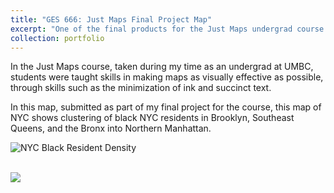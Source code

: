 ```yaml
---
title: "GES 666: Just Maps Final Project Map"
excerpt: "One of the final products for the Just Maps undergrad course at UMBC <br/><img src='/images/Black_Densities_Layout.png'>"
collection: portfolio
---
```


In the Just Maps course, taken during my time as an undergrad at UMBC, students were taught skills in making maps as visually effective as possible, through skills such as the minimization of ink and succinct text.

In this map, submitted as part of my final project for the course, this map of NYC shows clustering of black NYC residents in Brooklyn, Southeast Queens, and the Bronx into Northern Manhattan.

![NYC Black Resident Density](/images/Black_Densities_Layout.png)

<br/><img src='/images/Black_Densities_Layout.png'>


